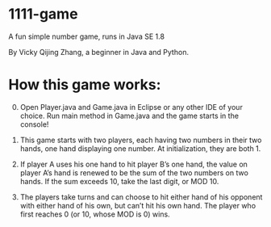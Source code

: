 1111-game
=========

A fun simple number game, runs in Java SE 1.8

By Vicky Qijing Zhang, a beginner in Java and Python.

How this game works:
=========
0) Open Player.java and Game.java in Eclipse or any other IDE of your choice. Run main method in Game.java and the game starts in the console!

1) This game starts with two players, each having two numbers in their two hands, one hand displaying one number. At initialization, they are both 1. 

2) If player A uses his one hand to hit player B’s one hand, the value on player A’s hand is renewed to be the sum of the two numbers on two hands. If the sum exceeds 10, take the last digit, or MOD 10. 

3) The players take turns and can choose to hit either hand of his opponent with either hand of his own, but can’t hit his own hand. The player who first reaches 0 (or 10, whose MOD is 0) wins. 
